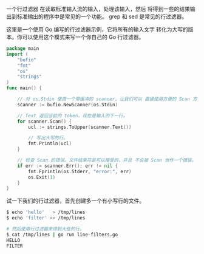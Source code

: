 

一个行过滤器 在读取标准输入流的输入，处理该输入，然后 将得到一些的结果输出到标准输出的程序中是常见的一个功能。 grep 和 sed 是常见的行过滤器。

这里是一个使用 Go 编写的行过滤器示例，它将所有的输入文字 转化为大写的版本。你可以使用这个模式来写一个你自己的 Go 行过滤器。

```go
package main
import (
    "bufio"
    "fmt"
    "os"
    "strings"
)
func main() {

    // 对 os.Stdin 使用一个带缓冲的 scanner，让我们可以 直接使用方便的 Scan 方法来直接读取一行，每次调用 该方法可以让 scanner 读取下一行。
    scanner := bufio.NewScanner(os.Stdin)

    // Text 返回当前的 token，现在是输入的下一行。
    for scanner.Scan() {
        ucl := strings.ToUpper(scanner.Text())

        // 写出大写的行。
        fmt.Println(ucl)
    }

    // 检查 Scan 的错误。文件结束符是可以接受的，并且 不会被 Scan 当作一个错误。
    if err := scanner.Err(); err != nil {
        fmt.Fprintln(os.Stderr, "error:", err)
        os.Exit(1)
    }
}
```
试一下我们的行过滤器，首先创建多一个有小写行的文件。

```sh
$ echo 'hello'   > /tmp/lines
$ echo 'filter' >> /tmp/lines

# 然后使用行过滤器来得到大些的行。
$ cat /tmp/lines | go run line-filters.go
HELLO
FILTER
```
